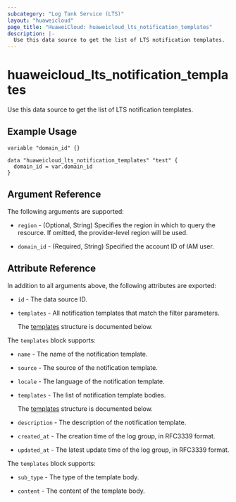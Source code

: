 ```yaml
---
subcategory: "Log Tank Service (LTS)"
layout: "huaweicloud"
page_title: "HuaweiCloud: huaweicloud_lts_notification_templates"
description: |-
  Use this data source to get the list of LTS notification templates.
---
```


# huaweicloud_lts_notification_templates

Use this data source to get the list of LTS notification templates.

## Example Usage

```hcl
variable "domain_id" {}

data "huaweicloud_lts_notification_templates" "test" {
  domain_id = var.domain_id
}
```

## Argument Reference

The following arguments are supported:

* `region` - (Optional, String) Specifies the region in which to query the resource.
  If omitted, the provider-level region will be used.

* `domain_id` - (Required, String) Specified the account ID of IAM user.

## Attribute Reference

In addition to all arguments above, the following attributes are exported:

* `id` - The data source ID.

* `templates` - All notification templates that match the filter parameters.

  The [templates](#templates_struct) structure is documented below.

<a name="templates_struct"></a>
The `templates` block supports:

* `name` - The name of the notification template.

* `source` - The source of the notification template.

* `locale` - The language of the notification template.

* `templates` - The list of notification template bodies.

  The [templates](#templates_templates_struct) structure is documented below.

* `description` - The description of the notification template.

* `created_at` - The creation time of the log group, in RFC3339 format.

* `updated_at` - The latest update time of the log group, in RFC3339 format.

<a name="templates_templates_struct"></a>
The `templates` block supports:

* `sub_type` - The type of the template body.

* `content` - The content of the template body.

